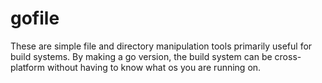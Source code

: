 # gofile

These are simple file and directory manipulation tools
primarily useful for build systems. By making a go version,
the build system can be cross-platform without having to know
what os you are running on.